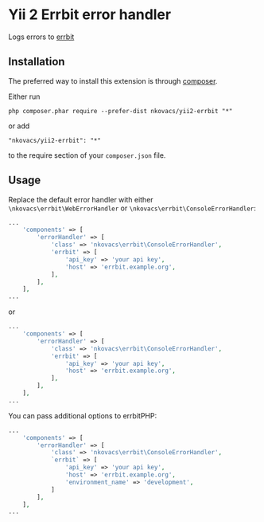 Yii 2 Errbit error handler
==========================
Logs errors to [errbit](https://github.com/errbit/errbit)

Installation
------------

The preferred way to install this extension is through [composer](http://getcomposer.org/download/).

Either run

```
php composer.phar require --prefer-dist nkovacs/yii2-errbit "*"
```

or add

```
"nkovacs/yii2-errbit": "*"
```

to the require section of your `composer.json` file.


Usage
-----

Replace the default error handler with either `\nkovacs\errbit\WebErrorHandler` or `\nkovacs\errbit\ConsoleErrorHandler`:

```php
...
    'components' => [
        'errorHandler' => [
            'class' => 'nkovacs\errbit\ConsoleErrorHandler',
            'errbit' => [
                'api_key' => 'your api key',
                'host' => 'errbit.example.org',
            ],
        ],
    ],
...
```

or

```php
...
    'components' => [
        'errorHandler' => [
            'class' => 'nkovacs\errbit\ConsoleErrorHandler',
            'errbit' => [
                'api_key' => 'your api key',
                'host' => 'errbit.example.org',
            ],
        ],
    ],
...
```

You can pass additional options to errbitPHP:

```php
...
    'components' => [
        'errorHandler' => [
            'class' => 'nkovacs\errbit\ConsoleErrorHandler',
            `errbit` => [
                'api_key' => 'your api key',
                'host' => 'errbit.example.org',
                'environment_name' => 'development',
            ]
        ],
    ],
...
```

